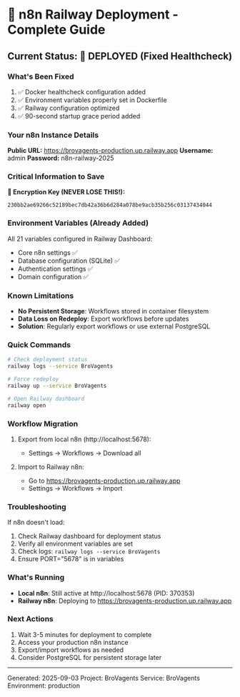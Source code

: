 # 🎉 n8n Railway Deployment - Complete Guide

## Current Status: 🚀 DEPLOYED (Fixed Healthcheck)

### What's Been Fixed
1. ✅ Docker healthcheck configuration added
2. ✅ Environment variables properly set in Dockerfile
3. ✅ Railway configuration optimized
4. ✅ 90-second startup grace period added

### Your n8n Instance Details

**Public URL:** https://brovagents-production.up.railway.app
**Username:** admin
**Password:** n8n-railway-2025

### Critical Information to Save

**🔐 Encryption Key (NEVER LOSE THIS!):**
```
230bb2ae69266c52189bec7db42a36b6d284a078be9acb35b256c03137434044
```

### Environment Variables (Already Added)
All 21 variables configured in Railway Dashboard:
- Core n8n settings ✅
- Database configuration (SQLite) ✅
- Authentication settings ✅
- Domain configuration ✅

### Known Limitations
- **No Persistent Storage**: Workflows stored in container filesystem
- **Data Loss on Redeploy**: Export workflows before updates
- **Solution**: Regularly export workflows or use external PostgreSQL

### Quick Commands
```bash
# Check deployment status
railway logs --service BroVagents

# Force redeploy
railway up --service BroVagents

# Open Railway dashboard
railway open
```

### Workflow Migration
1. Export from local n8n (http://localhost:5678):
   - Settings → Workflows → Download all

2. Import to Railway n8n:
   - Go to https://brovagents-production.up.railway.app
   - Settings → Workflows → Import

### Troubleshooting
If n8n doesn't load:
1. Check Railway dashboard for deployment status
2. Verify all environment variables are set
3. Check logs: `railway logs --service BroVagents`
4. Ensure PORT="5678" is in variables

### What's Running
- **Local n8n**: Still active at http://localhost:5678 (PID: 370353)
- **Railway n8n**: Deploying to https://brovagents-production.up.railway.app

### Next Actions
1. Wait 3-5 minutes for deployment to complete
2. Access your production n8n instance
3. Export/import workflows as needed
4. Consider PostgreSQL for persistent storage later

---
Generated: 2025-09-03
Project: BroVagents
Service: BroVagents
Environment: production